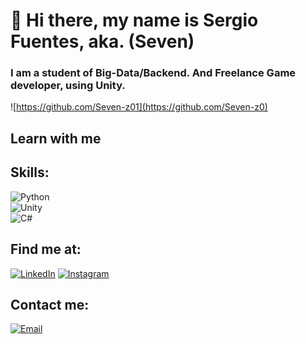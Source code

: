 # 👋 Hi there, my name is Sergio Fuentes, aka. (Seven)
### I am a student of Big-Data/Backend. And Freelance Game developer, using Unity.

![https://github.com/Seven-z01](https://github.com/Seven-z0)

## Learn with me

## Skills:
![Python](https://img.shields.io/badge/Python-3DDC84?style=for-the-badge&logo=android&logoColor=white&labelColor=101010)</br>
![Unity](https://img.shields.io/badge/Unity-0095D5?style=for-the-badge&logo=kotlin&logoColor=white&labelColor=101010)</br>
![C#](https://img.shields.io/badge/C#-3DDC84?style=for-the-badge&logo=android-studio&logoColor=white&labelColor=101010)</br>

## Find me at:

[![LinkedIn](https://img.shields.io/badge/LinkedIn-Sergio_Fuentes_Moya-0077B5?style=for-the-badge&logo=linkedin&logoColor=white&labelColor=101010)](https://SergioFuentesMoya.com/linkedin)
[![Instagram](https://img.shields.io/badge/Instagram-@devexperto-E4405F?style=for-the-badge&logo=instagram&logoColor=white&labelColor=101010)](https://Seven-zo0.com/instagram)

## Contact me:

[![Email](https://img.shields.io/badge/Seven-z01.com-44a3f1?style=for-the-badge&logo=gmail&logoColor=white&labelColor=101010)](https://Seven-z01.com/contacto)
